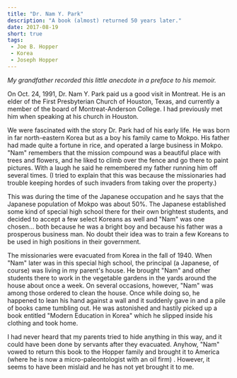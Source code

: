 ```yaml
---
title: "Dr. Nam Y. Park"
description: "A book (almost) returned 50 years later."
date: 2017-08-19
short: true
tags:
 - Joe B. Hopper
 - Korea
 - Joseph Hopper
---
```


_My grandfather recorded this little anecdote in a preface to his memoir._

On Oct. 24, 1991, Dr. Nam Y. Park paid us a good visit in Montreat. He is an elder of the First Presbyterian Church of Houston, Texas, and currently a member of the board of Montreat-Anderson College. I had previously met him when speaking at his church in Houston.

We were fascinated with the story Dr. Park had of his early life. He was born in far north-eastern Korea but as a boy his family came to Mokpo. His father had made quite a fortune in rice, and operated a large business in Mokpo. "Nam" remembers that the mission compound was a beautiful place with trees and flowers, and he liked to climb over the fence and go there to paint pictures. With a laugh he said he remembered my father running him off several times. (I tried to explain that this was because the missionaries had trouble keeping hordes of such invaders from taking over the property.)

This was during the time of the Japanese occupation and he says that the Japanese population of Mokpo was about 50%. The Japanese established some kind of special high school there for their own brightest students, and decided to accept a few select Koreans as well and "Nam" was one chosen... both because he was a bright boy and because his father was a prosperous business man. No doubt their idea was to train a few Koreans to be used in high positions in their government.

The missionaries were evacuated from Korea in the fall of 1940. When "Nam" later was in this special high school, the principal (a Japanese, of course) was living in my parent's house. He brought "Nam" and other students there to work in the vegetable gardens in the yards around the house about once a week. On several occasions, however, "Nam" was among those ordered to clean the house. Once while doing so, he happened to lean his hand against a wall and it suddenly gave in and a pile of books came tumbling out. He was astonished and hastily picked up a book entitled "Modern Education in Korea" which he slipped inside his clothing and took home.

I had never heard that my parents tried to hide anything in this way, and it could have been done by servants after they evacuated. Anyhow, "Nam" vowed to return this book to the Hopper family and brought it to America (where he is now a micro-paleontologist with an oil firm) . However, it seems to have been mislaid and he has not yet brought it to me.
